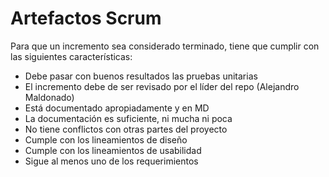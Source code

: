# Artefactos Scrum
Para que un incremento sea considerado terminado, tiene que cumplir con las siguientes características:

- Debe pasar con buenos resultados las pruebas unitarias
- El incremento debe de ser revisado por el líder del repo (Alejandro Maldonado)
- Está documentado apropiadamente y en MD
- La documentación es suficiente, ni mucha ni poca
- No tiene conflictos con otras partes del proyecto
- Cumple con los lineamientos de diseño
- Cumple con los lineamientos de usabilidad
- Sigue al menos uno de los requerimientos
